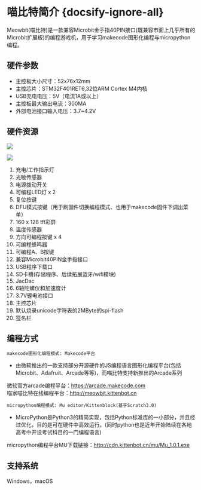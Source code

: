 # 喵比特简介 {docsify-ignore-all}

Meowbit(喵比特)是一款兼容Microbit金手指40PIN接口(既兼容市面上几乎所有的Microbit扩展板)的编程游戏机，用于学习makecode图形化编程与micropython编程。

## 硬件参数

- 主控板大小尺寸：52x76x12mm
- 主控芯片：STM32F401RET6,32位ARM Cortex M4内核
- USB充电电压：5V（电流1A或以上）
- 主控板最大输出电流：300MA
- 外部电池接口输入电压：3.7~4.2V

## 硬件资源

![](https://s2.ax1x.com/2019/01/26/knIGbd.png)

![](https://s2.ax1x.com/2019/01/26/knId8f.png)

1. 充电/工作指示灯
2. 光敏传感器
3. 电源拨动开关
4. 可编程LED灯 x 2
5. 复位按键
6. DFU模式按键（用于刷固件切换编程模式、也用于makecode固件下调出菜单）
7. 160 x 128 tft彩屏
8. 温度传感器
9. 方向可编程按键 x 4
10. 可编程蜂鸣器
11. 可编程A、B按键
12. 兼容Microbit40PIN金手指接口
13. USB程序下载口
14. SD卡槽(存储程序、后续拓展蓝牙/wifi模块)
15. JacDac
16. 6轴陀螺仪和加速度计
17. 3.7V锂电池接口
18. 主控芯片
19. 默认烧录unicode字符表的2MByte的spi-flash
20. 签名栏


## 编程方式

`makecode图形化编程模式: Makecode平台`  
- 由微软推出的一款支持部分开源硬件的JS编程语言图形化编程平台(包括Microbit、Adafruit、Arcade等等)，而喵比特支持新推出的Arcade系列  

微软官方arcade编程平台：https://arcade.makecode.com    
喵家喵比特在线编程平台：http://meowbit.kittenbot.cn


`micropython编程模式: Mu editor/Kittenblock(基于Scratch3.0) `   

- MicroPython是Python3的精简实现，包括Python标准库的一小部分，并且经过优化，目的是可在硬件中高效运行。(同时python也是近年开始陆续在各地高考中开设考试科目的一门编程语言)  
  
micropython编程平台MU下载链接：http://cdn.kittenbot.cn/mu/Mu_1.0.1.exe


## 支持系统

Windows，macOS



